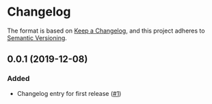 # Changelog
The format is based on [Keep a Changelog](https://keepachangelog.com/en/1.0.0/),
and this project adheres to [Semantic Versioning](https://semver.org/spec/v2.0.0.html).

## 0.0.1 (2019-12-08)
### Added
- Changelog entry for first release ([#1](https://github.com/heroku/nodejs-yarn-buildpack/pull/1))
